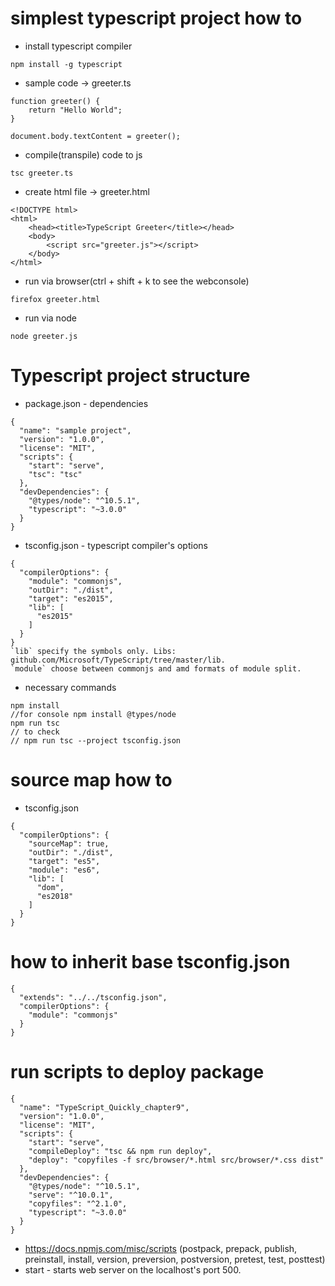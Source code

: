 # simplest typescript project how to

*  install typescript compiler
```
npm install -g typescript
```
* sample code -> greeter.ts
```
function greeter() {
    return "Hello World";
}

document.body.textContent = greeter();
```
* compile(transpile) code to js
```
tsc greeter.ts
```
* create html file -> greeter.html
```
<!DOCTYPE html>
<html>
    <head><title>TypeScript Greeter</title></head>
    <body>
        <script src="greeter.js"></script>
    </body>
</html>
```
* run via browser(ctrl + shift + k to see the webconsole)
```
firefox greeter.html
```
* run via node
```
node greeter.js
```
# Typescript project structure
* package.json - dependencies
```
{
  "name": "sample project",
  "version": "1.0.0",
  "license": "MIT",
  "scripts": {
    "start": "serve",
    "tsc": "tsc"
  },
  "devDependencies": {
    "@types/node": "^10.5.1",
    "typescript": "~3.0.0"
  }
}
```
* tsconfig.json - typescript compiler's options
```
{
  "compilerOptions": {
  	"module": "commonjs",
    "outDir": "./dist",
    "target": "es2015",
    "lib": [
      "es2015"
    ]
  }
}
`lib` specify the symbols only. Libs: github.com/Microsoft/TypeScript/tree/master/lib.   
`module` choose between commonjs and amd formats of module split.  
```
* necessary commands 
```
npm install
//for console npm install @types/node
npm run tsc
// to check
// npm run tsc --project tsconfig.json
```

# source map how to
* tsconfig.json
```
{
  "compilerOptions": {
    "sourceMap": true,
    "outDir": "./dist",
    "target": "es5",
    "module": "es6",
    "lib": [
      "dom",
      "es2018"
    ]
  }
}
```

# how to inherit base tsconfig.json
```
{
  "extends": "../../tsconfig.json",
  "compilerOptions": {
    "module": "commonjs"
  }
}
```
# run scripts to deploy package
```
{
  "name": "TypeScript_Quickly_chapter9",
  "version": "1.0.0",
  "license": "MIT",
  "scripts": {
    "start": "serve",
    "compileDeploy": "tsc && npm run deploy",
    "deploy": "copyfiles -f src/browser/*.html src/browser/*.css dist"
  },
  "devDependencies": {
    "@types/node": "^10.5.1",
    "serve": "^10.0.1",
    "copyfiles": "^2.1.0",
    "typescript": "~3.0.0"
  }
}
```
* https://docs.npmjs.com/misc/scripts (postpack, prepack, publish, preinstall, install, version, preversion, postversion, pretest, test, posttest)
* start - starts web server on the localhost's port 500. 
